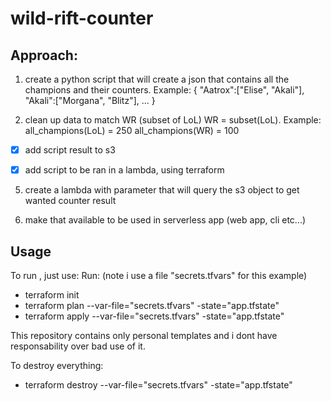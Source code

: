 # wild-rift-counter

## Approach:
1. create a python script that will create a json that contains all the
   champions and their counters. Example:
{
   "Aatrox":["Elise", "Akali"],
   "Akali":["Morgana", "Blitz"],
 ...
}

2. clean up data to match WR (subset of LoL)
WR = subset(LoL). Example:
all_champions(LoL) = 250
all_champions(WR) = 100

- [x] add script result to s3

- [x] add script to be ran in a lambda, using terraform

5. create a lambda with parameter that will query the s3 object to get wanted
   counter result

6. make that available to be used in serverless app (web app, cli etc...)

## Usage
To run , just use:
Run:
(note i use a file "secrets.tfvars" for this example)
- terraform init 
- terraform plan --var-file="secrets.tfvars" -state="app.tfstate"
- terraform apply --var-file="secrets.tfvars"  -state="app.tfstate"

This repository contains only personal templates and i dont have responsability over bad use of it.

To destroy everything:
- terraform destroy --var-file="secrets.tfvars"  -state="app.tfstate"
